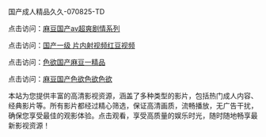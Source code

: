 国产成人精品久久-070825-TD

点击访问：<a href="https://heiliaowzu4ur.pages.dev">麻豆国产av超爽剧情系列</a>

点击访问：<a href="https://heiliaozj3tjd.pages.dev">国产一级 片内射视频红豆视频</a>

点击访问：<a href="https://heiliaoe8ajia.pages.dev">色欲国产麻豆一精品</a>

点击访问：<a href="https://heiliaoxqkkct.pages.dev">麻豆国产色欲色欲色欲</a>

本站为您提供丰富的高清影视资源，涵盖了多种类型的影片，包括热门成人内容、经典影片等。所有影片都经过精心筛选，保证高清画质，流畅播放，无广告干扰，确保您享受最佳的观影体验。点击观看，享受高质量的娱乐时光，随时随地畅享最新影视资源！

<span style="display:none;">[Canonical link](https://github.com/bd20250708/bd05 ）</span>
